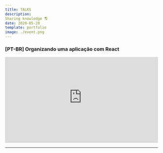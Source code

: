 ```yaml
---
title: TALKS
description: 
Sharing knowledge 🌎
date: 2020-05-28
template: portfolio
image: ./event.png
---
```


### [PT-BR] Organizando uma aplicação com React

<div style="left: 0; width: 100%; height: 0; position: relative; padding-bottom: 56.1972%;"><iframe src="https://raw.githubusercontent.com/pedropbazzo/pedropbazzo-blog-gatsby/master/site/contents/portfolio/talks-others/event.png" style="border: 0; top: 0; left: 0; width: 100%; height: 100%; position: absolute;" allowfullscreen scrolling="no" allow="encrypted-media"></iframe></div>

---